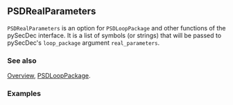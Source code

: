 ## PSDRealParameters

`PSDRealParameters` is an option for `PSDLoopPackage` and other functions of the pySecDec interface. It is a list of symbols (or strings) that will be passed to pySecDec's `loop_package` argument `real_parameters`.

### See also

[Overview](Extra/FeynHelpers.md), [PSDLoopPackage](PSDLoopPackage.md).

### Examples